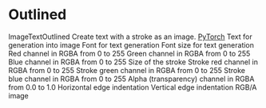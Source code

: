 # Outlined

<deflist type="narrow">
    <def title="Full Name">
        ImageTextOutlined
    </def>
    <def title="Description">
        Create text with a stroke as an image.
    </def>
        <def title="Backend">
            <a href="Modules.md" anchor="pytorch" summary="Image processing with pure Tensor without transformations.">PyTorch</a>
        </def>
    <def title="Input Parameters">
        <deflist type="narrow">
            <def title="Text">
                Text for generation into image
            </def>
            <def title="Font">
                Font for text generation
            </def>
            <def title="Size">
                Font size for text generation
            </def>
            <def title="Red">
                Red channel in RGBA from 0 to 255
            </def>
            <def title="Green">
                Green channel in RGBA from 0 to 255
            </def>
            <def title="Blue">
                Blue channel in RGBA from 0 to 255
            </def>
            <def title="Outline Size">
                Size of the stroke
            </def>
            <def title="Outline Red">
                Stroke red channel in RGBA from 0 to 255
            </def>
            <def title="Outline Green">
                Stroke green channel in RGBA from 0 to 255
            </def>
            <def title="Outline Blue">
                Stroke blue channel in RGBA from 0 to 255
            </def>
            <def title="Alpha">
                Alpha (transparency) channel in RGBA from 0.0 to 1.0
            </def>
            <def title="Margin X">
                Horizontal edge indentation
            </def>
            <def title="Margin Y">
                Vertical edge indentation
            </def>
        </deflist>
    </def>
    <def title="Output Parameters">
        <deflist type="narrow">
            <def title="Images">
                RGB/A image
            </def>
        </deflist>
    </def>
</deflist>
